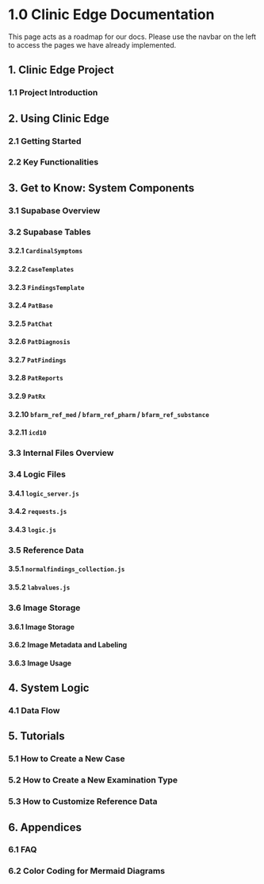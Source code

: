 ﻿---
sidebar_position: 1
---

# 1.0 Clinic Edge Documentation
This page acts as a roadmap for our docs.
Please use the navbar on the left to access the pages we have already implemented.

## 1. Clinic Edge Project
### 1.1 Project Introduction

## 2. Using Clinic Edge
### 2.1 Getting Started
### 2.2 Key Functionalities

## 3. Get to Know: System Components
### 3.1 Supabase Overview
### 3.2 Supabase Tables
#### 3.2.1 `CardinalSymptoms`
#### 3.2.2 `CaseTemplates`
#### 3.2.3 `FindingsTemplate`
#### 3.2.4 `PatBase`
#### 3.2.5 `PatChat`
#### 3.2.6 `PatDiagnosis`
#### 3.2.7 `PatFindings`
#### 3.2.8 `PatReports`
#### 3.2.9 `PatRx`
#### 3.2.10 `bfarm_ref_med` / `bfarm_ref_pharm` / `bfarm_ref_substance`
#### 3.2.11 `icd10`
### 3.3 Internal Files Overview
### 3.4 Logic Files
#### 3.4.1  `logic_server.js`
#### 3.4.2 `requests.js`
#### 3.4.3 `logic.js`
### 3.5 Reference Data
#### 3.5.1 `normalfindings_collection.js`
#### 3.5.2 `labvalues.js`
### 3.6 Image Storage
#### 3.6.1 Image Storage
#### 3.6.2 Image Metadata and Labeling
#### 3.6.3 Image Usage

## 4. System Logic
### 4.1 Data Flow

## 5. Tutorials
### 5.1 How to Create a New Case
### 5.2 How to Create a New Examination Type
### 5.3 How to Customize Reference Data

## 6. Appendices
### 6.1 FAQ
### 6.2 Color Coding for Mermaid Diagrams
